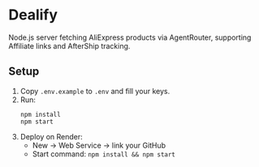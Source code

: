 
# Dealify

Node.js server fetching AliExpress products via AgentRouter, supporting Affiliate links and AfterShip tracking.

## Setup

1. Copy `.env.example` to `.env` and fill your keys.
2. Run:
   ```
   npm install
   npm start
   ```
3. Deploy on Render:
   - New → Web Service → link your GitHub
   - Start command: `npm install && npm start`
